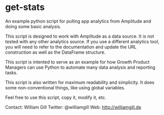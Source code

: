 # get-stats
An example python script for pulling app analytics from Amplitude and doing some basic analysis.

This script is designed to work with Amplitude as a data source. It is not tested with any other analytics source.
If you use a different analytics tool, you will need to refer to the documentation and update the URL construction as well as the DataFrame structure.

This script is intented to serve as an example for how Growth Product Managers can use Python to automate many data analysis and reporting tasks.

This script is also written for maximum readability and simplicity. It does some non-conventional things, like using global variables. 

Feel free to use this script, copy it, modify it, etc.

Contact:
William Gill
Twitter: @williamgill
Web: http://williamgill.de
